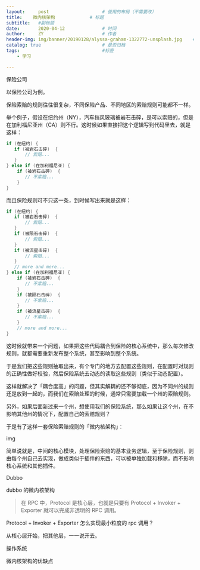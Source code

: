 ```yaml
---
layout:     post                    # 使用的布局（不需要改）
title:    微内核架构             # 标题 
subtitle:   #副标题
date:       2020-04-12              # 时间
author:     ZY                      # 作者
header-img: img/banner/20190128/alyssa-graham-1322772-unsplash.jpg    #这篇文章标题背景图片
catalog: true                       # 是否归档
tags:                               #标签
    - 学习

---
```


保险公司

以保险公司为例。

保险索赔的规则往往很复杂，不同保险产品、不同地区的索赔规则可能都不一样。

举个例子，假设在纽约州（NY），汽车挡风玻璃被岩石击碎，是可以索赔的，但是在加利福尼亚州（CA）则不行。这时候如果直接把这个逻辑写到代码里去，就是这样：

```java
if (在纽约) {
   if (被岩石击碎)  {
       // 索赔...
   }
} else if (在加利福尼亚) {
    if (被岩石击碎)  {
       // 不索赔...
    }
}
```

而且保险规则可不只这一条，到时候写出来就是这样：

```java
if (在纽约) {
   if (被岩石击碎)  {
       // 索赔...
   }
   if (被陨石击碎)  {
       // 索赔...
   }
   if (被流星击碎)  {
       // 索赔...
   }
   // more and more...
} else if (在加利福尼亚) {
    if (被岩石击碎)  {
       // 不索赔...
    }
    if (被陨石击碎)  {
       // 不索赔...
    }
    if (被流星击碎)  {
       // 不索赔...
    }
    // more and more...
}
```

这时候就带来一个问题，如果把这些代码耦合到保险的核心系统中，那么每次修改规则，就都需要重新发布整个系统，甚至影响到整个系统。

于是我们把这些规则抽取出来，有个专门的地方去配置这些规则，在配置时对规则的正确性做好校验，然后保险系统去动态的读取这些规则（类似于动态配置）。

这样就解决了「耦合度高」的问题，但其实解耦的还不够彻底，因为不同州的规则还是放到一起的，而我们在索赔处理的时候，通常只需要加载一个州的索赔规则。

另外，如果后面新过来一个州，想使用我们的保险系统，那么如果让这个州，在不影响其他州的情况下，配置自己的索赔规则？

于是有了这样一套保险索赔规则的「微内核架构」：

img

简单说就是，中间的核心模块，处理保险索赔的基本业务逻辑，至于保险规则，则由每个州自己去实现，做成类似于插件的东西，可以被单独加载和移除，而不影响核心系统和其他插件。



Dubbo

dubbo 的微内核架构

> 在 RPC 中，Protocol 是核心层，也就是只要有 Protocol + Invoker + Exporter 就可以完成非透明的 RPC 调用。

Protocol + Invoker + Exporter 怎么实现最小粒度的 rpc 调用？



从核心层开始，把其他层，一一说开去。







操作系统

微内核架构的优缺点












